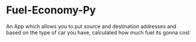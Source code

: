 # Fuel-Economy-Py
An App which allows you to put source and destination addresses and based on the type of car you have, calculated how much fuel its gonna cost
